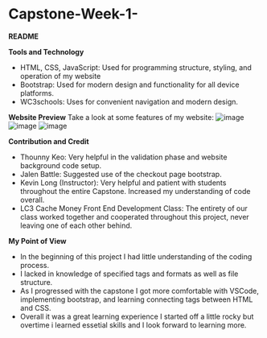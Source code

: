 # Capstone-Week-1-


**README**

**Tools and Technology**

- HTML, CSS, JavaScript: Used for programming structure, styling, and operation of my website
- Bootstrap: Used for modern design and functionality for all device platforms.
- WC3schools: Uses for convenient navigation and modern design.

**Website Preview**
Take a look at some features of my website:
![image](https://github.com/user-attachments/assets/46dd56d8-83a2-4261-a5b7-c5cc48075756)
![image](https://github.com/user-attachments/assets/e717b393-bc13-4155-9059-27ec519eb654)
![image](https://github.com/user-attachments/assets/65e50f7f-9135-41d0-9dba-a3fca2c0b219)


**Contribution and Credit**
- Thounny Keo: Very helpful in the validation phase and website background code setup.
- Jalen Battle: Suggested use of the checkout page bootstrap.
- Kevin Long (Instructor): Very helpful and patient with students throughout the entire Capstone. Increased my understanding of code overall.
- LC3 Cache Money Front End Development Class: The entirety of our class worked together and cooperated throughout this project, never leaving one of each other behind.

**My Point of View**
- In the beginning of this project I had little understanding of the coding process.
- I lacked in knowledge of specified tags and formats as well as file structure.
- As I progressed with the capstone I got more comfortable with VSCode, implementing bootstrap, and learning connecting tags between HTML and CSS.
- Overall it was a great learning experience I started off a little rocky but overtime i learned essetial skills and I look forward to learning more.
